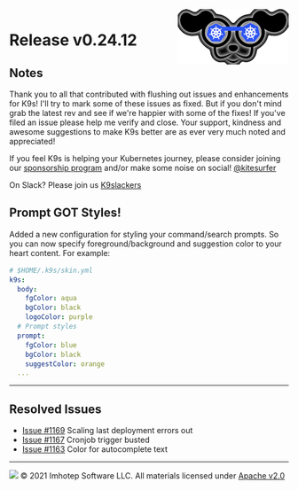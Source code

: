 <img src="https://raw.githubusercontent.com/derailed/k9s/master/assets/k9s_small.png" align="right" width="200" height="auto"/>

# Release v0.24.12

## Notes

Thank you to all that contributed with flushing out issues and enhancements for K9s! I'll try to mark some of these issues as fixed. But if you don't mind grab the latest rev and see if we're happier with some of the fixes! If you've filed an issue please help me verify and close. Your support, kindness and awesome suggestions to make K9s better are as ever very much noted and appreciated!

If you feel K9s is helping your Kubernetes journey, please consider joining our [sponsorship program](https://github.com/sponsors/derailed) and/or make some noise on social! [@kitesurfer](https://twitter.com/kitesurfer)

On Slack? Please join us [K9slackers](https://join.slack.com/t/k9sers/shared_invite/enQtOTA5MDEyNzI5MTU0LWQ1ZGI3MzliYzZhZWEyNzYxYzA3NjE0YTk1YmFmNzViZjIyNzhkZGI0MmJjYzhlNjdlMGJhYzE2ZGU1NjkyNTM)

## Prompt GOT Styles!

Added a new configuration for styling your command/search prompts. So you can now specify foreground/background and suggestion color to your heart content. For example:

```yaml
# $HOME/.k9s/skin.yml
k9s:
  body:
    fgColor: aqua
    bgColor: black
    logoColor: purple
  # Prompt styles
  prompt:
    fgColor: blue
    bgColor: black
    suggestColor: orange
  ...
```

---

## Resolved Issues

* [Issue #1169](https://github.com/kswapd/k12s/issues/1169) Scaling last deployment errors out
* [Issue #1167](https://github.com/kswapd/k12s/issues/1167) Cronjob trigger busted
* [Issue #1163](https://github.com/kswapd/k12s/issues/1163) Color for autocomplete text

---

<img src="https://raw.githubusercontent.com/derailed/k9s/master/assets/imhotep_logo.png" width="32" height="auto"/> © 2021 Imhotep Software LLC. All materials licensed under [Apache v2.0](http://www.apache.org/licenses/LICENSE-2.0)
